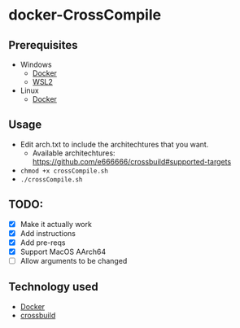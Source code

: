 # docker-CrossCompile

## Prerequisites
- Windows
    - [Docker](https://docs.docker.com/desktop/windows/install/)
    - [WSL2](https://docs.microsoft.com/en-us/windows/wsl/install)
- Linux
    - [Docker](https://docs.docker.com/engine/install/)

## Usage
- Edit arch.txt to include the architechtures that you want.
    - Available architechtures: https://github.com/e666666/crossbuild#supported-targets
- `chmod +x crossCompile.sh`
- `./crossCompile.sh`

## TODO:
- [x] Make it actually work
- [x] Add instructions
- [x] Add pre-reqs
- [X] Support MacOS AArch64
- [ ] Allow arguments to be changed

## Technology used
- [Docker](https://www.docker.com/)
- [crossbuild](https://github.com/e666666/crossbuild)
